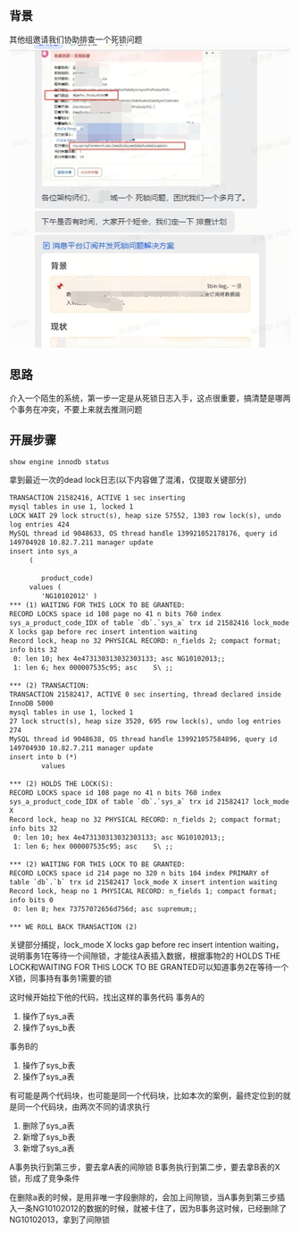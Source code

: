 ## 背景
其他组邀请我们协助排查一个死锁问题
![deadlock](../_media/20241203-151931.jpg)
## 思路
介入一个陌生的系统，第一步一定是从死锁日志入手，这点很重要，搞清楚是哪两个事务在冲突，不要上来就去推测问题
## 开展步骤
```code
show engine innodb status
```
拿到最近一次的dead lock日志(以下内容做了混淆，仅提取关键部分)
```code
TRANSACTION 21582416, ACTIVE 1 sec inserting
mysql tables in use 1, locked 1
LOCK WAIT 29 lock struct(s), heap size 57552, 1303 row lock(s), undo log entries 424
MySQL thread id 9048633, OS thread handle 139921052178176, query id 149704928 10.82.7.211 manager update
insert into sys_a
     ( 

        product_code) 
     values ( 
        'NG10102012' )
*** (1) WAITING FOR THIS LOCK TO BE GRANTED:
RECORD LOCKS space id 108 page no 41 n bits 760 index sys_a_product_code_IDX of table `db`.`sys_a` trx id 21582416 lock_mode X locks gap before rec insert intention waiting
Record lock, heap no 32 PHYSICAL RECORD: n_fields 2; compact format; info bits 32
 0: len 10; hex 4e473130313032303133; asc NG10102013;;
 1: len 6; hex 000007535c95; asc    S\ ;;

*** (2) TRANSACTION:
TRANSACTION 21582417, ACTIVE 0 sec inserting, thread declared inside InnoDB 5000
mysql tables in use 1, locked 1
27 lock struct(s), heap size 3520, 695 row lock(s), undo log entries 274
MySQL thread id 9048638, OS thread handle 139921057584896, query id 149704930 10.82.7.211 manager update
insert into b (*)
        values

*** (2) HOLDS THE LOCK(S):
RECORD LOCKS space id 108 page no 41 n bits 760 index sys_a_product_code_IDX of table `db`.`sys_a` trx id 21582417 lock_mode X
Record lock, heap no 32 PHYSICAL RECORD: n_fields 2; compact format; info bits 32
 0: len 10; hex 4e473130313032303133; asc NG10102013;;
 1: len 6; hex 000007535c95; asc    S\ ;;

*** (2) WAITING FOR THIS LOCK TO BE GRANTED:
RECORD LOCKS space id 214 page no 320 n bits 104 index PRIMARY of table `db`.`b` trx id 21582417 lock_mode X insert intention waiting
Record lock, heap no 1 PHYSICAL RECORD: n_fields 1; compact format; info bits 0
 0: len 8; hex 73757072656d756d; asc supremum;;

*** WE ROLL BACK TRANSACTION (2)
```
关键部分捕捉，lock_mode X locks gap before rec insert intention waiting，说明事务1在等待一个间隙锁，才能往A表插入数据，根据事物2的 HOLDS THE LOCK和WAITING FOR THIS LOCK TO BE GRANTED可以知道事务2在等待一个X锁，同事持有事务1需要的锁

这时候开始拉下他的代码，找出这样的事务代码
事务A的
1. 操作了sys_a表
2. 操作了sys_b表


事务B的
1. 操作了sys_b表
2. 操作了sys_a表

有可能是两个代码块，也可能是同一个代码块，比如本次的案例，最终定位到的就是同一个代码块，由两次不同的请求执行

1. 删除了sys_a表
2. 新增了sys_b表
3. 新增了sys_a表

A事务执行到第三步，要去拿A表的间隙锁
B事务执行到第二步，要去拿B表的X锁，形成了竞争条件

在删除a表的时候，是用非唯一字段删除的，会加上间隙锁，当A事务到第三步插入一条NG10102012的数据的时候，就被卡住了，因为B事务这时候，已经删除了NG10102013，拿到了间隙锁
